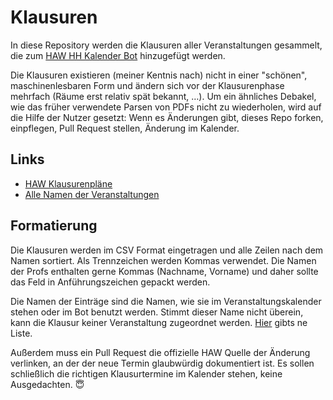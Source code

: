 # Klausuren

In diese Repository werden die Klausuren aller Veranstaltungen gesammelt, die zum [HAW HH Kalender Bot](https://t.me/HAWHHCalendarBot) hinzugefügt werden.

Die Klausuren existieren (meiner Kentnis nach) nicht in einer "schönen", maschinenlesbaren Form und ändern sich vor der Klausurenphase mehrfach (Räume erst relativ spät bekannt, …).
Um ein ähnliches Debakel, wie das früher verwendete Parsen von PDFs nicht zu wiederholen, wird auf die Hilfe der Nutzer gesetzt:
Wenn es Änderungen gibt, dieses Repo forken, einpflegen, Pull Request stellen, Änderung im Kalender.

## Links

- [HAW Klausurenpläne](https://www.haw-hamburg.de/fakultaeten-und-departments/ti/fakultaetsservicebuero/klausurenundwiederholungen.html#c109850)
- [Alle Namen der Veranstaltungen](https://calendarbot.hawhh.de/all.txt)

## Formatierung

Die Klausuren werden im CSV Format eingetragen und alle Zeilen nach dem Namen sortiert.
Als Trennzeichen werden Kommas verwendet.
Die Namen der Profs enthalten gerne Kommas (Nachname, Vorname) und daher sollte das Feld in Anführungszeichen gepackt werden.

Die Namen der Einträge sind die Namen, wie sie im Veranstaltungskalender stehen oder im Bot benutzt werden.
Stimmt dieser Name nicht überein, kann die Klausur keiner Veranstaltung zugeordnet werden.
[Hier](https://calendarbot.hawhh.de/all.txt) gibts ne Liste.

Außerdem muss ein Pull Request die offizielle HAW Quelle der Änderung verlinken, an der der neue Termin glaubwürdig dokumentiert ist.
Es sollen schließlich die richtigen Klausurtermine im Kalender stehen, keine Ausgedachten. 😇
